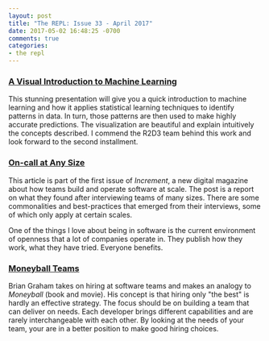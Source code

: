 ```yaml
---
layout: post
title: "The REPL: Issue 33 - April 2017"
date: 2017-05-02 16:48:25 -0700
comments: true
categories:
- the repl
---
```


### [A Visual Introduction to Machine Learning][ml]

This stunning presentation will give you a quick introduction to machine learning and how it applies statistical learning techniques to identify patterns in data. In turn, those patterns are then used to make highly accurate predictions. The visualization are beautiful and explain intuitively the concepts described. I commend the R2D3 team behind this work and look forward to the second installment.

### [On-call at Any Size][on_call]

This article is part of the first issue of *Increment*, a new digital magazine about how teams build and operate software at scale. The post is a report on what they found after interviewing teams of many sizes. There are some commonalities and best-practices that emerged from their interviews, some of which only apply at certain scales.

One of the things I love about being in software is the current environment of openness that a lot of companies operate in. They publish how they work, what they have tried. Everyone benefits.

### [Moneyball Teams][moneyball]

Brian Graham takes on hiring at software teams and makes an analogy to *Moneyball* (book and movie). His concept is that hiring only "the best" is hardly an effective strategy. The focus should be on building a team that can deliver on needs. Each developer brings different capabilities and are rarely interchangeable with each other. By looking at the needs of your team, your are in a better position to make good hiring choices.

[ml]: http://www.r2d3.us/visual-intro-to-machine-learning-part-1/
[on_call]: https://increment.com/on-call/on-call-at-any-size/
[moneyball]: http://bg-blog.com/2017/04/21/moneyball-teams/
